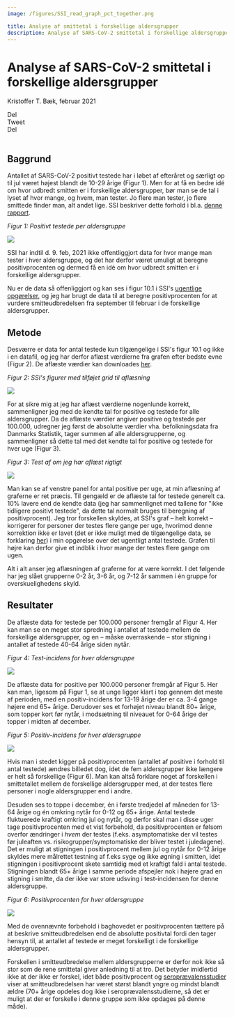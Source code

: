 ```yaml
---
image: /figures/SSI_read_graph_pct_together.png

title: Analyse af smittetal i forskellige aldersgrupper
description: Analyse af SARS-CoV-2 smittetal i forskellige aldersgrupper
---
```


# Analyse af SARS-CoV-2 smittetal i forskellige aldersgrupper
Kristoffer T. Bæk, februar 2021

<div class="likely">
    <div class="facebook">Del</div>
    <div class="twitter">Tweet</div>
    <div class="linkedin">Del</div>
</div>
<br>




## Baggrund

Antallet af SARS-CoV-2 positivt testede har i løbet af efteråret og særligt op til jul været højest blandt de 10-29 årige (Figur 1). Men for at få en bedre idé om hvor udbredt smitten er i  forskellige aldersgrupper, bør man se de tal i lyset af hvor mange, og hvem, man tester. Jo flere man tester, jo flere smittede finder man, alt andet lige.  SSI beskriver dette forhold i bl.a. [denne rapport](https://www.ssi.dk/-/media/ssi-files/ekspertrapport-af-den-23-oktober-2020-incidens-og-fremskrivning-af-covid19-tilflde.pdf?la=da).

*Figur 1: Positivt testede per aldersgruppe*

![](/figures/age_groups_pos.png)

SSI har indtil d. 9. feb, 2021 ikke offentliggjort data for hvor mange man tester i hver aldersgruppe, og det har derfor været umuligt at beregne positivprocenten og dermed få en idé om hvor udbredt smitten er i forskellige aldersgrupper.

Nu er de data så offenliggjort og kan ses i figur 10.1 i SSI's [ugentlige opgørelser](https://covid19.ssi.dk/overvagningsdata/ugentlige-opgorelser-med-overvaagningsdata), og jeg har brugt de data til at beregne positivprocenten for at vurdere smitteudbredelsen fra september til februar i de forskellige aldersgrupper.

## Metode

Desværre er data for antal testede kun tilgængelige i SSI's figur 10.1 og ikke i en datafil, og jeg har derfor aflæst værdierne fra grafen efter bedste evne (Figur 2). De aflæste værdier kan downloades [her](https://github.com/ktbaek/COVID-19-Danmark/blob/master/data/SSI_age_data_10_1.csv).

*Figur 2: SSI's figurer med tilføjet grid til aflæsning*

![](/figures/SSI_fig_10_1.png)

For at sikre mig at jeg har aflæst værdierne nogenlunde korrekt, sammenligner jeg med de kendte tal for positive og testede for alle aldersgrupper. Da de aflæste værdier angiver positive og testede per 100.000, udregner jeg først de absolutte værdier vha. befolkningsdata fra Danmarks Statistik, tager summen af alle aldersgrupperne, og sammenligner så dette tal med det kendte tal for positive og testede for hver uge (Figur 3).

*Figur 3: Test af om jeg har aflæst rigtigt*

![](/figures/SSI_read_graph_test.png)

Man kan se af venstre panel for antal positive per uge, at min aflæsning af graferne er ret præcis. Til gengæld er de aflæste tal for testede generelt ca. 10% lavere end de kendte data (jeg har sammenlignet med tallene for "ikke tidligere positivt testede", da dette tal normalt bruges til beregning af positivprocent). Jeg tror forskellen skyldes, at SSI's graf – helt korrekt – korrigerer for personer der testes flere gange per uge, hvorimod denne korrektion ikke er lavet (det er ikke muligt med de tilgængelige data, se forklaring [her](https://covid19danmark.dk/Forklaring.html#ugentligt-opgjorte-antal-testede-og-positive)) i min opgørelse over det ugentligt antal testede. Grafen til højre kan derfor give et indblik i hvor mange der testes flere gange om ugen.

Alt i alt anser jeg aflæsningen af graferne for at være korrekt. I det følgende har jeg slået grupperne 0-2 år, 3-6 år, og 7-12 år sammen i én gruppe for overskuelighedens skyld.

## Resultater

De aflæste data for testede per 100.000 personer fremgår af Figur 4. Her kan man se en meget stor spredning i antallet af testede mellem de forskellige aldersgrupper, og en – måske overraskende – stor stigning i antallet af testede 40-64 årige siden nytår.

*Figur 4: Test-incidens for hver aldersgruppe*

![](/figures/SSI_read_graph_test_incidense_together.png)

De aflæste data for positive per 100.000 personer fremgår af Figur 5. Her kan man, ligesom på Figur 1, se at unge ligger klart i top gennem det meste af perioden, med en positiv-incidens for 13-19 årige der er ca. 3-4 gange højere end 65+ årige. Derudover ses et forhøjet niveau blandt 80+ årige, som topper kort før nytår, i modsætning til niveauet for 0-64 årige der topper i midten af december.

*Figur 5: Positiv-incidens for hver aldersgruppe*

![](/figures/SSI_read_graph_incidense_together.png)


Hvis man i stedet kigger på positivprocenten (antallet af positive i forhold til antal testede) ændres billedet dog, idet de fem aldersgrupper ikke længere er helt så forskellige (Figur 6). Man kan altså  forklare noget af forskellen i smittetallet mellem de forskellige aldersgrupper med, at der testes flere personer i nogle aldersgrupper end i andre.    

Desuden ses to toppe i december, én i første tredjedel af måneden for 13-64 årige og én omkring nytår for 0-12 og 65+ årige. Antal testede fluktuerede kraftigt omkring jul og nytår, og derfor skal man i disse uger tage positivprocenten med et vist forbehold, da positivprocenten er følsom overfor ændringer i *hvem* der testes (f.eks. asymptomatiske der vil testes før juleaften vs. risikogrupper/symptomatiske der bliver testet i juledagene). Det er muligt at stigningen i positivprocent mellem jul og nytår for 0-12 årige skyldes mere målrettet testning af f.eks syge og ikke øgning i smitten, idet stigningen i positivprocent skete samtidig med et kraftigt fald i antal testede. Stigningen blandt 65+ årige i samme periode afspejler nok i højere grad en stigning i smitte, da der ikke var store udsving i test-incidensen for denne aldersgruppe.     

*Figur 6: Positivprocenten for hver aldersgruppe*

![](/figures/SSI_read_graph_pct_together.png)

Med de ovennævnte forbehold i baghovedet er positivprocenten tættere på at beskrive smitteudbredelsen end de absolutte positivtal fordi den tager hensyn til, at antallet af testede er meget forskelligt i de forskellige aldersgrupper.

Forskellen i smitteudbredelse mellem aldersgrupperne er derfor nok ikke så stor som de rene smittetal giver anledning til at tro.  Det betyder imidlertid ikke at der ikke er forskel, idet både positivprocent og [seroprævalensstudier](https://bloddonor.dk/coronavirus/) viser at smitteudbredelsen har været størst blandt yngre og mindst blandt ældre (70+ årige opdeles dog ikke i seroprævalensstudierne, så det er muligt at der er forskelle i denne gruppe som ikke opdages på denne måde).
